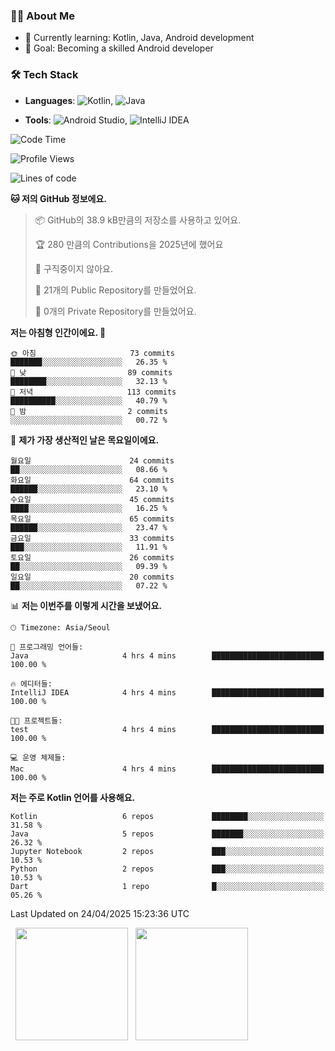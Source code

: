 ### 👨‍💻 About Me
- 🌱 Currently learning: Kotlin, Java, Android development
- 🎯 Goal: Becoming a skilled Android developer

### 🛠 Tech Stack
- **Languages**: ![Kotlin](https://img.shields.io/badge/Kotlin-0095D5?style=flat-square&logo=kotlin&logoColor=white), 
![Java](https://img.shields.io/badge/Java-007396?style=flat-square&logo=coffeescript&logoColor=white)

- **Tools**:
![Android Studio](https://img.shields.io/badge/Android%20Studio-3DDC84?style=flat-square&logo=android-studio&logoColor=white), 
![IntelliJ IDEA](https://img.shields.io/badge/IntelliJ%20IDEA-000000?style=flat-square&logo=intellij-idea&logoColor=white)

<!--START_SECTION:waka-->
![Code Time](http://img.shields.io/badge/Code%20Time-110%20hrs%2039%20mins-blue)

![Profile Views](http://img.shields.io/badge/Profile%20Views-0-blue)

![Lines of code](https://img.shields.io/badge/%EC%A0%80%EB%8A%94%20%EC%97%AC%ED%83%9C%EA%B9%8C%EC%A7%80%20-231.2%20thousand%20%EC%A4%84%EC%9D%98%20%EC%BD%94%EB%93%9C%EB%A5%BC%20%EC%9E%91%EC%84%B1%ED%96%88%EC%96%B4%EC%9A%94.-blue)

**🐱 저의 GitHub 정보에요.** 

> 📦 GitHub의 38.9 kB만큼의 저장소를 사용하고 있어요. 
 > 
> 🏆 280 만큼의 Contributions을 2025년에 했어요
 > 
> 🚫 구직중이지 않아요.
 > 
> 📜 21개의 Public Repository를 만들었어요. 
 > 
> 🔑 0개의 Private Repository를 만들었어요. 
 > 
**저는 아침형 인간이에요. 🐤** 

```text
🌞 아침                     73 commits          ███████░░░░░░░░░░░░░░░░░░   26.35 % 
🌆 낮　                     89 commits          ████████░░░░░░░░░░░░░░░░░   32.13 % 
🌃 저녁                     113 commits         ██████████░░░░░░░░░░░░░░░   40.79 % 
🌙 밤　                     2 commits           ░░░░░░░░░░░░░░░░░░░░░░░░░   00.72 % 
```
📅 **제가 가장 생산적인 날은 목요일이에요.** 

```text
월요일                      24 commits          ██░░░░░░░░░░░░░░░░░░░░░░░   08.66 % 
화요일                      64 commits          ██████░░░░░░░░░░░░░░░░░░░   23.10 % 
수요일                      45 commits          ████░░░░░░░░░░░░░░░░░░░░░   16.25 % 
목요일                      65 commits          ██████░░░░░░░░░░░░░░░░░░░   23.47 % 
금요일                      33 commits          ███░░░░░░░░░░░░░░░░░░░░░░   11.91 % 
토요일                      26 commits          ██░░░░░░░░░░░░░░░░░░░░░░░   09.39 % 
일요일                      20 commits          ██░░░░░░░░░░░░░░░░░░░░░░░   07.22 % 
```


📊 **저는 이번주를 이렇게 시간을 보냈어요.** 

```text
🕑︎ Timezone: Asia/Seoul

💬 프로그래밍 언어들: 
Java                     4 hrs 4 mins        █████████████████████████   100.00 % 

🔥 에디터들: 
IntelliJ IDEA            4 hrs 4 mins        █████████████████████████   100.00 % 

🐱‍💻 프로젝트들: 
test                     4 hrs 4 mins        █████████████████████████   100.00 % 

💻 운영 체제들: 
Mac                      4 hrs 4 mins        █████████████████████████   100.00 % 
```

**저는 주로 Kotlin 언어를 사용해요.** 

```text
Kotlin                   6 repos             ████████░░░░░░░░░░░░░░░░░   31.58 % 
Java                     5 repos             ███████░░░░░░░░░░░░░░░░░░   26.32 % 
Jupyter Notebook         2 repos             ███░░░░░░░░░░░░░░░░░░░░░░   10.53 % 
Python                   2 repos             ███░░░░░░░░░░░░░░░░░░░░░░   10.53 % 
Dart                     1 repo              █░░░░░░░░░░░░░░░░░░░░░░░░   05.26 % 
```




 Last Updated on 24/04/2025 15:23:36 UTC
<!--END_SECTION:waka-->

<p>
  <img height="180em" src="https://github-readme-stats.vercel.app/api?username=JongHyun070105&show_icons=true&include_all_commits=true&bg_color=0d1117&title_color=ffffff&text_color=c9d1d9&icon_color=79ff97">
  <img height="180em" src="https://github-readme-stats.vercel.app/api/top-langs/?username=JongHyun070105&layout=compact&langs_count=4&bg_color=0d1117&title_color=ffffff&text_color=c9d1d9&hide=php,jupyter%20notebook&hide_repo=EcoStep,mimir,git-session">
</p>
